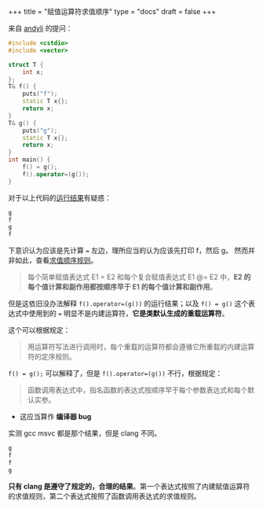 +++
title = "赋值运算符求值顺序"
type = "docs"
draft = false
+++

来自 [andyli](https://github.com/gandyli) 的提问：

```cpp
#include <cstdio>
#include <vector>

struct T {
    int x;
};
T& f() {
    puts("f");
    static T x{};
    return x;
}
T& g() {
    puts("g");
    static T x{};
    return x;
}
int main() {
    f() = g();
    f().operator=(g());
}
```

对于以上代码的[运行结果](https://godbolt.org/z/11cvfMc7K)有疑惑：

```txt
g
f
g
f
```

下意识认为应该是先计算 `=` 左边，理所应当的认为应该先打印 f，然后 g。
然而并非如此，查看[求值顺序规则](https://zh.cppreference.com/w/cpp/language/eval_order)。

>每个简单赋值表达式 E1 = E2 和每个复合赋值表达式 E1 @= E2 中，**E2 的每个值计算和副作用都按顺序早于 E1 的每个值计算和副作用**。

但是这依旧没办法解释 `f().operator=(g())` 的运行结果；以及 `f() = g()` 这个表达式中使用到的 `=` 明显不是内建运算符，**它是类默认生成的重载运算符**。

这个可以根据规定：

> 用运算符写法进行调用时，每个重载的运算符都会遵循它所重载的内建运算符的定序规则。

`f() = g();` 可以解释了，但是 `f().operator=(g())` 不行，根据规定：

> 函数调用表达式中，指名函数的表达式按顺序早于每个参数表达式和每个默认实参。

- 这应当算作 **编译器 bug**

实测 gcc msvc 都是那个结果，但是 clang 不同。

```txt
g
f
f
g
```

**只有 clang 是遵守了规定的，合理的结果**。第一个表达式按照了内建赋值运算符的求值规则，第二个表达式按照了函数调用表达式的求值规则。
